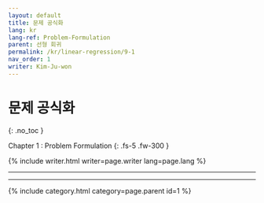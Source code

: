 ```yaml
---
layout: default
title: 문제 공식화
lang: kr
lang-ref: Problem-Formulation
parent: 선형 회귀
permalink: /kr/linear-regression/9-1
nav_order: 1
writer: Kim-Ju-won
---
```


# 문제 공식화
{: .no_toc }


Chapter 1 : Problem Formulation
{: .fs-5 .fw-300 }


{% include writer.html writer=page.writer lang=page.lang %}

---

---

{% include category.html category=page.parent id=1 %}
